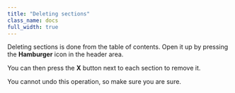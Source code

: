 ```yaml
---
title: "Deleting sections"
class_name: docs
full_width: true
---
```


Deleting sections is done from the table of contents. Open it up by pressing the **Hamburger** icon in the header area.

You can then press the **X** button next to each section to remove it.

You cannot undo this operation, so make sure you are sure.
